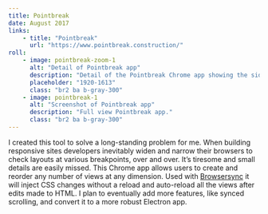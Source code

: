 ```yaml
---
title: Pointbreak
date: August 2017
links:
    - title: "Pointbreak"
      url: "https://www.pointbreak.construction/"
roll:
    - image: pointbreak-zoom-1
      alt: "Detail of Pointbreak app"
      description: "Detail of the Pointbreak Chrome app showing the sidebar tools for adding, reordering, and removing views."
      placeholder: "1920-1613"
      class: "br2 ba b-gray-300"
    - image: pointbreak-1
      alt: "Screenshot of Pointbreak app"
      description: "Full view Pointbreak app."
      class: "br2 ba b-gray-300"
---
```


I created this tool to solve a long-standing problem for me. When building responsive sites developers inevitably widen and narrow their browsers to check layouts at various breakpoints, over and over. It’s tiresome and small details are easily missed. This Chrome app allows users to create and reorder any number of views at any dimension. Used with [Browsersync](https://browsersync.io/) it will inject CSS changes without a reload and auto-reload all the views after edits made to HTML. I plan to eventually add more features, like synced scrolling, and convert it to a more robust Electron app.  

